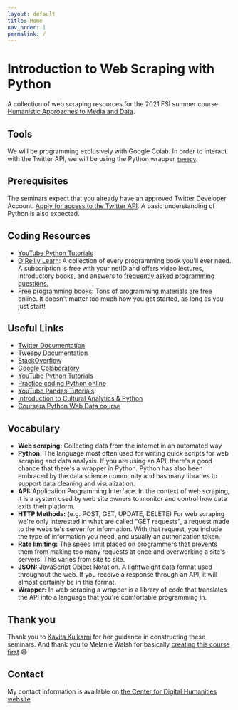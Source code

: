 ```yaml
---
layout: default
title: Home
nav_order: 1
permalink: /
---
```


# Introduction to Web Scraping with Python

A collection of web scraping resources for the 2021 FSI summer course [Humanistic Approaches to Media and Data](https://sifp.princeton.edu/humcf).

## Tools

We will be programming exclusively with Google Colab. In order to interact with the 
Twitter API, we will be using the Python wrapper [`tweepy`](https://docs.tweepy.org/en/stable/).

## Prerequisites

The seminars expect that you already have an approved Twitter Developer Account. 
[Apply for access to the Twitter API](https://developer.twitter.com/en/apply-for-access).
A basic understanding of Python is also expected.

## Coding Resources

* [YouTube Python Tutorials](https://www.youtube.com/results?search_query=python+tutorials)
* [O'Reilly Learn](https://learning.oreilly.com/home/): A collection of every programming
book you'll ever need. A subscription is free with your netID and offers video lectures,
introductory books, and answers to [frequently asked programming questions.](https://learning.oreilly.com/answers/search/)
* [Free programming books](https://github.com/EbookFoundation/free-programming-books/blob/master/books/free-programming-books.md#python):
    Tons of programming materials are free online. It doesn't matter too much how you get
    started, as long as you just start!

## Useful Links

* [Twitter Documentation](https://developer.twitter.com/en/docs)
* [Tweepy Documentation](https://docs.tweepy.org/en/stable/)
* [StackOverflow](https://stackoverflow.com/)
* [Google Colaboratory](https://colab.research.google.com)
* [YouTube Python Tutorials](https://www.youtube.com/results?search_query=python+tutorials)
* [Practice coding Python online](https://www.hackerrank.com/domains/python)
* [YouTube Pandas Tutorials](https://www.youtube.com/results?search_query=pandas+tutorials)
* [Introduction to Cultural Analytics & Python](https://melaniewalsh.github.io/Intro-Cultural-Analytics/welcome.html)
* [Coursera Python Web Data course](https://www.coursera.org/learn/python-network-data)

## Vocabulary

* **Web scraping:** Collecting data from the internet in an automated way
* **Python:** The language most often used for writing quick scripts for web scraping and data analysis. If you are using an API, there's a good chance that there's a wrapper in Python. Python has also been embraced by the data science community and has many libraries to support data cleaning and visualization.
* **API:** Application Programming Interface. In the context of web scraping, it is a system used by web site owners to monitor and control how data exits their platform.
* **HTTP Methods:** (e.g. POST, GET, UPDATE, DELETE) For web scraping we're only interested in what are called "GET requests", a request made to the website's server for information. With that request, you include the type of information you need, and usually an authorization token.
* **Rate limiting:** The speed limit placed on programmers that prevents them from making too many requests at once and overworking a site's servers. This varies from site to site.
* **JSON:** JavaScript Object Notation. A lightweight data format used throughout the web. If you receive a response through an API, it will almost certainly be in this format.
* **Wrapper:** In web scraping a wrapper is a library of code that translates the API into a language that you're comfortable programming in.

## Thank you 

Thank you to [Kavita Kulkarni](https://cdh.princeton.edu/people/kavita-kulkarni/) for her guidance in constructing these seminars. And thank you to Melanie Walsh for basically [creating this course first](https://melaniewalsh.github.io/Intro-Cultural-Analytics/welcome.html) 😄

## Contact

My contact information is available on [the Center for Digital Humanities website](https://cdh.princeton.edu/people/kevin-mcelwee/).
